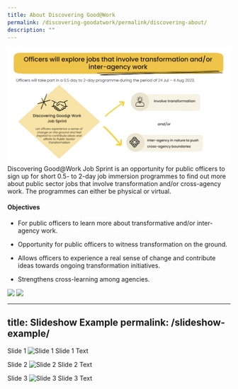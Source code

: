 ```yaml
---
title: About Discovering Good@Work
permalink: /discovering-goodatwork/permalink/discovering-about/
description: ""
---
```

![](/images/JS%20Gen/about%20js.png)Discovering Good@Work Job Sprint is an opportunity for public officers to sign up for short 0.5- to 2-day job immersion programmes to find out more about public sector jobs that involve transformation and/or cross-agency work. The programmes can either be physical or virtual.

#### Objectives
* For public officers to learn more about transformative and/or inter-agency work.

* Opportunity for public officers to witness transformation on the ground.
 
* Allows officers to experience a real sense of change and contribute ideas towards ongoing transformation initiatives.  

* Strengthens cross-learning among agencies.



![](/images/10.jpg)
![](/images/1.jpg)

  ---
title: Slideshow Example
permalink: /slideshow-example/
---

<div class="slideshow-container">

Slide 1
![Slide 1](/path/to/image1.jpg)
Slide 1 Text

Slide 2
![Slide 2](/path/to/image2.jpg)
Slide 2 Text

Slide 3
![Slide 3](/path/to/image3.jpg)
Slide 3 Text

</div>
